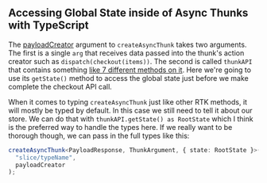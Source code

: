 ## Accessing Global State inside of Async Thunks with TypeScript

The [payloadCreator](https://redux-toolkit.js.org/api/createAsyncThunk#payloadcreator) argument to `createAsyncThunk` takes two arguments. The first is a single `arg` that receives data passed into the thunk's action creator such as `dispatch(checkout(items))`. The second is called `thunkAPI` that contains something [like 7 different methods on it](https://redux-toolkit.js.org/api/createAsyncThunk#payloadcreator). Here we're going to use its `getState()` method to access the global state just before we make complete the checkout API call.

When it comes to typing `createAsyncThunk` just like other RTK methods, it will mostly be typed by default. In this case we still need to tell it about our store. We can do that with `thunkAPI.getState() as RootState` which I think is the preferred way to handle the types here. If we really want to be thorough though, we can pass in the full types like this:

```ts
createAsyncThunk<PayloadResponse, ThunkArgument, { state: RootState }>(
  "slice/typeName",
  payloadCreator
);
```

